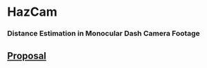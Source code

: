 HazCam
=======

### Distance Estimation in Monocular Dash Camera Footage

## [Proposal](https://docs.google.com/document/d/1xAfiptcw-BP43Y73e1GKuuoaTu00bep4NjTmwwQRHBw/pub)
